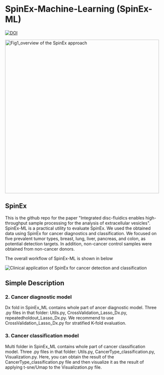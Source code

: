 # SpinEx-Machine-Learning (SpinEx-ML)
[![DOI](https://sandbox.zenodo.org/badge/817967634.svg)](https://sandbox.zenodo.org/doi/10.5072/zenodo.80783)

<img width="504" alt="Fig1_overview of the SpinEx approach" src="https://github.com/kylie0914/SpinEx/assets/48717355/a6299851-843e-4ad6-bfde-f2ad4a6588ab">

## SpinEx
This is the github repo for the paper "Integrated disc-fluidics enables high-throughput sample processing for the analysis of extracellular vesicles". SpinEx-ML is a practical utility to evaluate SpinEx. We used the obtained data using SpinEx for cancer diagnostics and classification. We focused on five prevalent tumor types, breast, lung, liver, pancreas, and colon, as potential detection targets. In addition, non-cancer control samples were obtained from non-cancer donors.

The overall workflow of SpinEx-ML is shown in below

![Clinical application of SpinEx for cancer detection and classification](https://github.com/user-attachments/assets/2e9a5d74-3a53-40a0-80a4-33f7b7972d22)

## Simple Description
### 2. Cancer diagnostic model
Dx fold in SpinEx_ML contains whole part of ancer diagnostic model.
Three .py files in that folder: Utils.py, CrossValidation_Lasso_Dx.py, repeatedholdout_Lasso_Dx.py.
We recommend to use CrossValidation_Lasso_Dx.py for stratified K-fold evaluation.

### 3. Cancer classification model
Multi folder in SpinEx_ML contains whole part of cancer classification model.
Three .py files in that folder: Utils.py, CancerType_classification.py, Visualization.py.
Here, you can obtain the result of the CancerType_classification.py file and then visualize it as the result of applying t-sne/Umap to the Visualization.py file.


